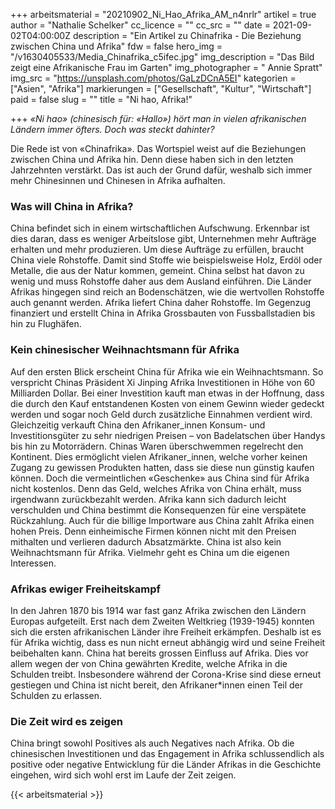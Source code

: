 +++
arbeitsmaterial = "20210902_Ni_Hao_Afrika_AM_n4nrlr"
artikel = true
author = "Nathalie Schelker"
cc_licence = ""
cc_src = ""
date = 2021-09-02T04:00:00Z
description = "Ein Artikel zu Chinafrika - Die Beziehung zwischen China und Afrika"
fdw = false
hero_img = "/v1630405533/Media_Chinafrika_c5ifec.jpg"
img_description = "Das Bild zeigt eine Afrikanische Frau im Garten"
img_photographer = " Annie Spratt"
img_src = "https://unsplash.com/photos/GaLzDCnA5EI"
kategorien = ["Asien", "Afrika"]
markierungen = ["Gesellschaft", "Kultur", "Wirtschaft"]
paid = false
slug = ""
title = "Ni hao, Afrika!"

+++
_«Ni hao» (chinesisch für: «Hallo») hört man in vielen afrikanischen Ländern immer öfters. Doch was steckt dahinter?_

Die Rede ist von «Chinafrika». Das Wortspiel weist auf die Beziehungen zwischen China und Afrika hin. Denn diese haben sich in den letzten Jahrzehnten verstärkt. Das ist auch der Grund dafür, weshalb sich immer mehr Chinesinnen und Chinesen in Afrika aufhalten.

### Was will China in Afrika?

China befindet sich in einem wirtschaftlichen Aufschwung. Erkennbar ist dies daran, dass es weniger Arbeitslose gibt, Unternehmen mehr Aufträge erhalten und mehr produzieren. Um diese Aufträge zu erfüllen, braucht China viele Rohstoffe. Damit sind Stoffe wie beispielsweise Holz, Erdöl oder Metalle, die aus der Natur kommen, gemeint. China selbst hat davon zu wenig und muss Rohstoffe daher aus dem Ausland einführen. Die Länder Afrikas hingegen sind reich an Bodenschätzen, wie die wertvollen Rohstoffe auch genannt werden. Afrika liefert China daher Rohstoffe. Im Gegenzug finanziert und erstellt China in Afrika Grossbauten von Fussballstadien bis hin zu Flughäfen.

### Kein chinesischer Weihnachtsmann für Afrika

Auf den ersten Blick erscheint China für Afrika wie ein Weihnachtsmann. So verspricht Chinas Präsident Xi Jinping Afrika Investitionen in Höhe von 60 Milliarden Dollar. Bei einer Investition kauft man etwas in der Hoffnung, dass die durch den Kauf entstandenen Kosten von einem Gewinn wieder gedeckt werden und sogar noch Geld durch zusätzliche Einnahmen verdient wird. Gleichzeitig verkauft China den Afrikaner_innen Konsum- und Investitionsgüter zu sehr niedrigen Preisen – von Badelatschen über Handys bis hin zu Motorrädern. Chinas Waren überschwemmen regelrecht den Kontinent. Dies ermöglicht vielen Afrikaner_innen, welche vorher keinen Zugang zu gewissen Produkten hatten, dass sie diese nun günstig kaufen können. Doch die vermeintlichen «Geschenke» aus China sind für Afrika nicht kostenlos. Denn das Geld, welches Afrika von China erhält, muss irgendwann zurückbezahlt werden. Afrika kann sich dadurch leicht verschulden und China bestimmt die Konsequenzen für eine verspätete Rückzahlung. Auch für die billige Importware aus China zahlt Afrika einen hohen Preis. Denn einheimische Firmen können nicht mit den Preisen mithalten und verlieren dadurch Absatzmärkte. China ist also kein Weihnachtsmann für Afrika. Vielmehr geht es China um die eigenen Interessen.

### Afrikas ewiger Freiheitskampf

In den Jahren 1870 bis 1914 war fast ganz Afrika zwischen den Ländern Europas aufgeteilt. Erst nach dem Zweiten Weltkrieg (1939-1945) konnten sich die ersten afrikanischen Länder ihre Freiheit erkämpfen. Deshalb ist es für Afrika wichtig, dass es nun nicht erneut abhängig wird und seine Freiheit beibehalten kann. China hat bereits grossen Einfluss auf Afrika. Dies vor allem wegen der von China gewährten Kredite, welche Afrika in die Schulden treibt. Insbesondere während der Corona-Krise sind diese erneut gestiegen und China ist nicht bereit, den Afrikaner*innen einen Teil der Schulden zu erlassen.

### Die Zeit wird es zeigen

China bringt sowohl Positives als auch Negatives nach Afrika. Ob die chinesischen Investitionen und das Engagement in Afrika schlussendlich als positive oder negative Entwicklung für die Länder Afrikas in die Geschichte eingehen, wird sich wohl erst im Laufe der Zeit zeigen.




{{< arbeitsmaterial >}}
